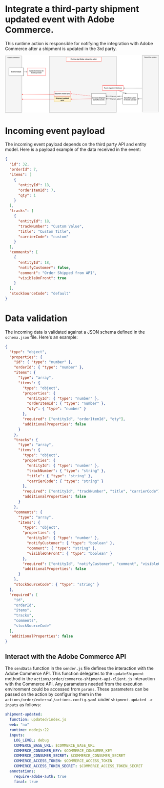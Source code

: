 # Integrate a third-party shipment updated event with Adobe Commerce.

This runtime action is responsible for notifying the integration with Adobe Commerce after a shipment is updated in the 3rd party.

![Alt text](ExternalShipmentUpdateSync.png "Title")

# Incoming event payload

The incoming event payload depends on the third party API and entity model.
Here is a payload example of the data received in the event:

```json
{
  "id": 32,
  "orderId": 7,
  "items": [
    {
      "entityId": 18,
      "orderItemId": 7,
      "qty": 1
    }
  ],
  "tracks": [
    {
      "entityId": 18,
      "trackNumber": "Custom Value",
      "title": "Custom Title",
      "carrierCode": "custom"
    }
  ],
  "comments": [
    {
      "entityId": 18,
      "notifyCustomer": false,
      "comment": "Order Shipped from API",
      "visibleOnFront": true
    }
  ],
  "stockSourceCode": "default"
}
```

# Data validation

The incoming data is validated against a JSON schema defined in the `schema.json` file.
Here's an example:

```json
{
  "type": "object",
  "properties": {
    "id": { "type": "number" },
    "orderId": { "type": "number" },
    "items": {
      "type": "array",
      "items": {
        "type": "object",
        "properties": {
          "entityId": { "type": "number" },
          "orderItemId": { "type": "number" },
          "qty": { "type": "number" }
        },
        "required": ["entityId", "orderItemId", "qty"],
        "additionalProperties": false
      }
    },
    "tracks": {
      "type": "array",
      "items": {
        "type": "object",
        "properties": {
          "entityId": { "type": "number" },
          "trackNumber": { "type": "string" },
          "title": { "type": "string" },
          "carrierCode": { "type": "string" }
        },
        "required": ["entityId", "trackNumber", "title", "carrierCode"],
        "additionalProperties": false
      }
    },
    "comments": {
      "type": "array",
      "items": {
        "type": "object",
        "properties": {
          "entityId": { "type": "number" },
          "notifyCustomer": { "type": "boolean" },
          "comment": { "type": "string" },
          "visibleOnFront": { "type": "boolean" }
        },
        "required": ["entityId", "notifyCustomer", "comment", "visibleOnFront"],
        "additionalProperties": false
      }
    },
    "stockSourceCode": { "type": "string" }
  },
  "required": [
    "id",
    "orderId",
    "items",
    "tracks",
    "comments",
    "stockSourceCode"
  ],
  "additionalProperties": false
}
```

## Interact with the Adobe Commerce API

The `sendData` function in the `sender.js` file defines the interaction with the Adobe Commerce API.
This function delegates to the `updateShipment` method in the `actions/order/commerce-shipment-api-client.js` interaction with the Commerce API.
Any parameters needed from the execution environment could be accessed from `params`.
These parameters can be passed on the action by configuring them in the `actions/order/external/actions.config.yaml` under `shipment-updated -> inputs` as follows:

```yaml
shipment-updated:
  function: updated/index.js
  web: "no"
  runtime: nodejs:22
  inputs:
    LOG_LEVEL: debug
    COMMERCE_BASE_URL: $COMMERCE_BASE_URL
    COMMERCE_CONSUMER_KEY: $COMMERCE_CONSUMER_KEY
    COMMERCE_CONSUMER_SECRET: $COMMERCE_CONSUMER_SECRET
    COMMERCE_ACCESS_TOKEN: $COMMERCE_ACCESS_TOKEN
    COMMERCE_ACCESS_TOKEN_SECRET: $COMMERCE_ACCESS_TOKEN_SECRET
  annotations:
    require-adobe-auth: true
    final: true
```
